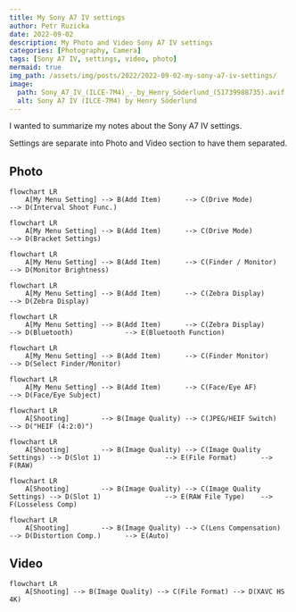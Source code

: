 ```yaml
---
title: My Sony A7 IV settings
author: Petr Ruzicka
date: 2022-09-02
description: My Photo and Video Sony A7 IV settings
categories: [Photography, Camera]
tags: [Sony A7 IV, settings, video, photo]
mermaid: true
img_path: /assets/img/posts/2022/2022-09-02-my-sony-a7-iv-settings/
image:
  path: Sony_A7_IV_(ILCE-7M4)_-_by_Henry_Söderlund_(51739988735).avif
  alt: Sony A7 IV (ILCE-7M4) by Henry Söderlund
---
```


I wanted to summarize my notes about the Sony A7 IV settings.

Settings are separate into Photo and Video section to have them separated.

## Photo

```mermaid
flowchart LR
    A[My Menu Setting] --> B(Add Item)      --> C(Drive Mode)             --> D(Interval Shoot Func.)
```

```mermaid
flowchart LR
    A[My Menu Setting] --> B(Add Item)      --> C(Drive Mode)             --> D(Bracket Settings)
```

```mermaid
flowchart LR
    A[My Menu Setting] --> B(Add Item)      --> C(Finder / Monitor)       --> D(Monitor Brightness)
```

```mermaid
flowchart LR
    A[My Menu Setting] --> B(Add Item)      --> C(Zebra Display)          --> D(Zebra Display)
```

```mermaid
flowchart LR
    A[My Menu Setting] --> B(Add Item)      --> C(Zebra Display)          --> D(Bluetooth)             --> E(Bluetooth Function)
```

```mermaid
flowchart LR
    A[My Menu Setting] --> B(Add Item)      --> C(Finder Monitor)         --> D(Select Finder/Monitor)
```

```mermaid
flowchart LR
    A[My Menu Setting] --> B(Add Item)      --> C(Face/Eye AF)            --> D(Face/Eye Subject)
```

```mermaid
flowchart LR
    A[Shooting]        --> B(Image Quality) --> C(JPEG/HEIF Switch)       --> D("HEIF (4:2:0)")
```

```mermaid
flowchart LR
    A[Shooting]        --> B(Image Quality) --> C(Image Quality Settings) --> D(Slot 1)                --> E(File Format)      --> F(RAW)
```

```mermaid
flowchart LR
    A[Shooting]        --> B(Image Quality) --> C(Image Quality Settings) --> D(Slot 1)                --> E(RAW File Type)    --> F(Losseless Comp)
```

```mermaid
flowchart LR
    A[Shooting]        --> B(Image Quality) --> C(Lens Compensation)      --> D(Distortion Comp.)      --> E(Auto)
```

## Video

```mermaid
flowchart LR
    A[Shooting] --> B(Image Quality) --> C(File Format) --> D(XAVC HS 4K)
```
